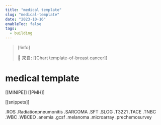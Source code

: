 ```yaml
---
title: "medical template"
slug: "medical-template"
date: "2023-10-16"
enableToc: false
tags:
  - building
---
```


> [!info]
>
> 🌱 來自: [[Chart template-of-breast cancer]]

# medical template

[[MINIPE]]
[[PMH]]

[[snippets]]

.ROS
.Radiationpneumonitis
.SARCOMA
.SFT
.SLOG
.T3221
.TACE
.TNBC
.WBC
.WBCEO
.anemia
.gcsf
.melanoma
.microarray
.prechemosurvey
